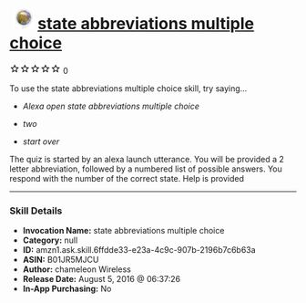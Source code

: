 # &nbsp;<img src="skill_icon" alt="state abbreviations multiple choice icon" width="36"> [state abbreviations multiple choice](http://alexa.amazon.com/#skills/amzn1.ask.skill.6ffdde33-e23a-4c9c-907b-2196b7c6b63a)
![0 stars](../../images/ic_star_border_black_18dp_1x.png)![0 stars](../../images/ic_star_border_black_18dp_1x.png)![0 stars](../../images/ic_star_border_black_18dp_1x.png)![0 stars](../../images/ic_star_border_black_18dp_1x.png)![0 stars](../../images/ic_star_border_black_18dp_1x.png) 0

To use the state abbreviations multiple choice skill, try saying...

* *Alexa open state abbreviations multiple choice*

* *two*

* *start over*

The quiz is started by an alexa launch utterance. You will be provided a 2 letter abbreviation, followed by a numbered list of possible answers. You respond with the number of the correct state.  Help is provided

***

### Skill Details

* **Invocation Name:** state abbreviations multiple choice
* **Category:** null
* **ID:** amzn1.ask.skill.6ffdde33-e23a-4c9c-907b-2196b7c6b63a
* **ASIN:** B01JR5MJCU
* **Author:** chameleon Wireless
* **Release Date:** August 5, 2016 @ 06:37:26
* **In-App Purchasing:** No
